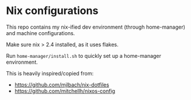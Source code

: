 # Nix configurations

This repo contains my nix-ified dev environment (through home-manager) and machine configurations.

Make sure nix > 2.4 installed, as it uses flakes.

Run `home-manager/install.sh` to quickly set up a home-manager environment.

This is heavily inspired/copied from:
* https://github.com/mjlbach/nix-dotfiles
* https://github.com/mitchellh/nixos-config
